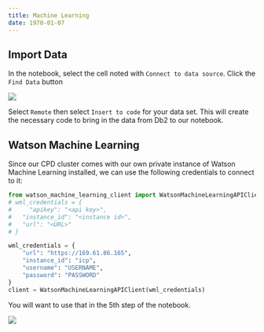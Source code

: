 ```yaml
---
title: Machine Learning
date: 1970-01-07
---
```

## Import Data

In the notebook, select the cell noted with `Connect to data source`. Click the `Find Data` button

![](assets/notebook-find-data.png)

Select `Remote` then select `Insert to code` for your data set. This will create the necessary code to bring in the data from Db2 to our notebook.

## Watson Machine Learning
Since our CPD cluster comes with our own private instance of Watson Machine Learning installed, we can use the following credentials to connect to it:

```python
from watson_machine_learning_client import WatsonMachineLearningAPIClient
# wml_credentials = {    
#     "apikey": "<api key>",
#   "instance_id": "<instance id>",
#   "url": "<URL>"
# }

wml_credentials = {
    "url": "https://169.61.86.165",
    "instance_id": "icp",
    "username": "USERNAME",
    "password": "PASSWORD"
}
client = WatsonMachineLearningAPIClient(wml_credentials)
```

You will want to use that in the 5th step of the notebook.

![](assets/cpd-wml-auth.png)

